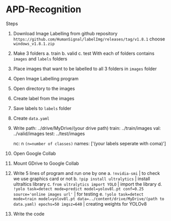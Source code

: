 # APD-Recognition

Steps
1. Download Image Labelling from github repository `https://github.com/HumanSignal/labelImg/releases/tag/v1.8.1` choose `windows_v1.8.1.zip`
2. Make 3 folders
   a. train
   b. valid
   c. test
   With each of folders contains `images` and `labels` folders
3. Place images that want to be labelled to all 3 folders in `images` folder
4. Open Image Labelling program
5. Open directory to the images
6. Create label from the images
7. Save labels to `labels` folder
8. Create `data.yaml`
9. Write
    path: ../drive/MyDrive/(your drive path)
    train: ../train/images
    val: ../valid/images
    test: ../test/images

    nc: n `(n=number of classes)`
    names: ['(your labels seperate with coma)']
10. Open Google Collab
11. Mount GDrive to Google Collab
12. Write 5 lines of program and run one by one
    a. `!nvidia-smi` | to check we use graphics card or not
    b. `!pip install ultralytics` | install ultraltics library
    c. `from ultralytics import YOLO` | import the library
    d. `!yolo task=detect mode=predict model=yolov8l.pt conf=0.25 source='online images url'` | for testing
    e. `!yolo task=detect mode=train model=yolov8l.pt data=../content/drive/MyDrive/(path to data.yaml) epochs=50 imgsz=640` | creating weights for YOLOv8
13. Write the code
